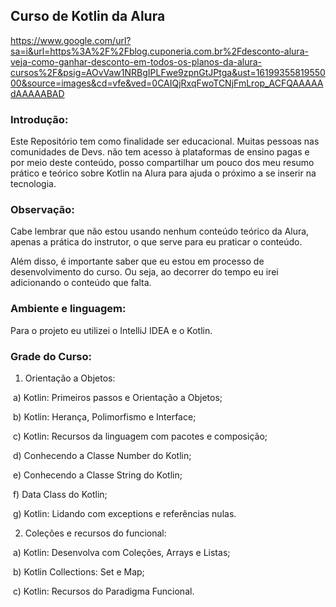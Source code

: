 ## Curso de Kotlin da Alura

https://www.google.com/url?sa=i&url=https%3A%2F%2Fblog.cuponeria.com.br%2Fdesconto-alura-veja-como-ganhar-desconto-em-todos-os-planos-da-alura-cursos%2F&psig=AOvVaw1NRBgIPLFwe9zpnGtJPtga&ust=1619935581955000&source=images&cd=vfe&ved=0CAIQjRxqFwoTCNjFmLrop_ACFQAAAAAdAAAAABAD


### Introdução:

Este Repositório tem como finalidade ser educacional. Muitas pessoas nas comunidades de Devs. não tem acesso à plataformas de ensino pagas e por meio deste conteúdo, posso compartilhar um pouco dos meu resumo prático e teórico sobre Kotlin na Alura para ajuda o próximo a se inserir na tecnologia.


### Observação:

Cabe lembrar que não estou usando nenhum conteúdo teórico da Alura, apenas a prática do instrutor, o que serve para eu praticar o conteúdo.

Além disso, é importante saber que eu estou em processo de desenvolvimento do curso. Ou seja, ao decorrer do tempo eu irei adicionando o conteúdo que falta.


### Ambiente e linguagem:

Para o projeto eu utilizei o IntelliJ IDEA e o Kotlin.


### Grade do Curso:

1) Orientação a Objetos:

​		a) Kotlin: Primeiros passos e Orientação a Objetos;

​		b) Kotlin: Herança, Polimorfismo e Interface;

​		c) Kotlin: Recursos da linguagem com pacotes e composição;

​		d) Conhecendo a Classe Number do Kotlin;

​		e) Conhecendo a Classe String do Kotlin;

​		f) Data Class do Kotlin;

​		g) Kotlin: Lidando com exceptions e referências nulas.

2) Coleções e recursos do funcional:

​		a) Kotlin: Desenvolva com Coleções, Arrays e Listas;

​		b) Kotlin Collections: Set e Map;

​		c) Kotlin: Recursos do Paradigma Funcional.
